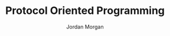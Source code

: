 ---
layout: post
tags: ["Swift"]
title: "Protocol Oriented Programming"
author: Jordan Morgan
description: "The infamous WWDC session introduced us to 'Protocol Oriented Programming'. Really, though - what is it?"
image: /assets/images/logo.png
---